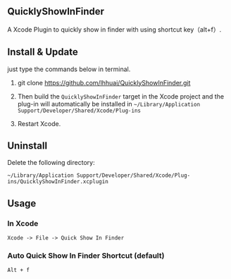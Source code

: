 ## QuicklyShowInFinder
A Xcode Plugin to quickly show in finder with using shortcut key（alt+f）.

## Install & Update
just type the commands below in terminal.

1. git clone https://github.com/lhhuai/QuicklyShowInFinder.git

2. Then build the `QuicklyShowInFinder` target in the Xcode project and the plug-in will automatically be installed in `~/Library/Application Support/Developer/Shared/Xcode/Plug-ins`

3. Restart Xcode.

## Uninstall
Delete the following directory:

```
~/Library/Application Support/Developer/Shared/Xcode/Plug-ins/QuicklyShowInFinder.xcplugin
```

## Usage
### In Xcode
```
Xcode -> File -> Quick Show In Finder 
```

### Auto Quick Show In Finder Shortcut (default)
```
Alt + f
```
